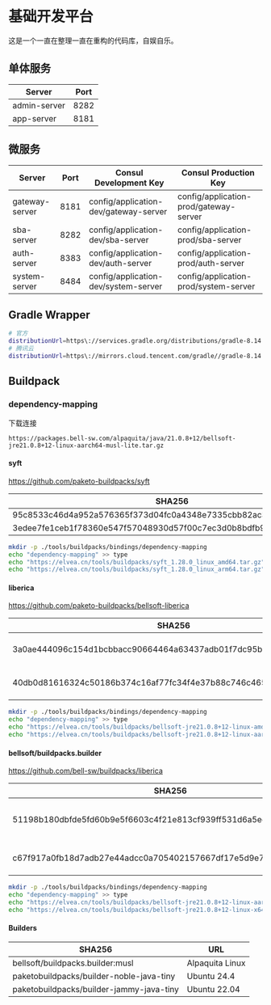 # 基础开发平台

这是一个一直在整理一直在重构的代码库，自娱自乐。

## 单体服务

| Server       | Port |
|--------------|------|
| admin-server | 8282 |
| app-server   | 8181 |

## 微服务

| Server         | Port | Consul Development Key                | Consul Production Key                  |
|----------------|------|---------------------------------------|----------------------------------------|
| gateway-server | 8181 | config/application-dev/gateway-server | config/application-prod/gateway-server |
| sba-server     | 8282 | config/application-dev/sba-server     | config/application-prod/sba-server     |
| auth-server    | 8383 | config/application-dev/auth-server    | config/application-prod/auth-server    |
| system-server  | 8484 | config/application-dev/system-server  | config/application-prod/system-server  |

## Gradle Wrapper

```bash
# 官方
distributionUrl=https\://services.gradle.org/distributions/gradle-8.14.3-bin.zip
# 腾讯云
distributionUrl=https\://mirrors.cloud.tencent.com/gradle//gradle-8.14.3-bin.zip
```

## Buildpack

### dependency-mapping

下载连接

```shell
https://packages.bell-sw.com/alpaquita/java/21.0.8+12/bellsoft-jre21.0.8+12-linux-aarch64-musl-lite.tar.gz
```

#### syft

https://github.com/paketo-buildpacks/syft

| SHA256                                                           | URL                                                                                      |
|------------------------------------------------------------------|------------------------------------------------------------------------------------------|
| 95c8533c46d4a952a576365f373d04fc0a4348e7335cbb82ac3ea2bc66e1e58b | https://github.com/anchore/syft/releases/download/v1.28.0/syft_1.28.0_linux_arm64.tar.gz |
| 3edee7fe1ceb1f78360e547f57048930d57f00c7ec3d0b8bdfb902805f048468 | https://github.com/anchore/syft/releases/download/v1.28.0/syft_1.28.0_linux_amd64.tar.gz |

```bash
mkdir -p ./tools/buildpacks/bindings/dependency-mapping
echo "dependency-mapping" >> type
echo "https://elvea.cn/tools/buildpacks/syft_1.28.0_linux_amd64.tar.gz" >> 3edee7fe1ceb1f78360e547f57048930d57f00c7ec3d0b8bdfb902805f048468
echo "https://elvea.cn/tools/buildpacks/syft_1.28.0_linux_arm64.tar.gz" >> 95c8533c46d4a952a576365f373d04fc0a4348e7335cbb82ac3ea2bc66e1e58b
```

#### liberica

https://github.com/paketo-buildpacks/bellsoft-liberica

| SHA256                                                           | URL                                                                                                        |
|------------------------------------------------------------------|------------------------------------------------------------------------------------------------------------|
| 3a0ae444096c154d1bcbbacc90664464a63437adb01f7dc95b523e5d82074821 | https://github.com/bell-sw/Liberica/releases/download/21.0.8+12/bellsoft-jre21.0.8+12-linux-aarch64.tar.gz |
| 40db0d81616324c50186b374c16af77fc34f4e37b88c746c465d82d39f2dd8b5 | https://github.com/bell-sw/Liberica/releases/download/21.0.8+12/bellsoft-jre21.0.8+12-linux-amd64.tar.gz   |

```bash
mkdir -p ./tools/buildpacks/bindings/dependency-mapping
echo "dependency-mapping" >> type
echo "https://elvea.cn/tools/buildpacks/bellsoft-jre21.0.8+12-linux-amd64.tar.gz" >> 40db0d81616324c50186b374c16af77fc34f4e37b88c746c465d82d39f2dd8b5
echo "https://elvea.cn/tools/buildpacks/bellsoft-jre21.0.8+12-linux-aarch64.tar.gz" >> 3a0ae444096c154d1bcbbacc90664464a63437adb01f7dc95b523e5d82074821
```

#### bellsoft/buildpacks.builder

https://github.com/bell-sw/buildpacks/liberica

| SHA256                                                           | URL                                                                                                        |
|------------------------------------------------------------------|------------------------------------------------------------------------------------------------------------|
| 51198b180dbfde5fd60b9e5f6603c4f21e813cf939ff531d6a5ee43d212ef4fb | https://packages.bell-sw.com/alpaquita/java/21.0.8+12/bellsoft-jre21.0.8+12-linux-aarch64-musl-lite.tar.gz |
| c67f917a0fb18d7adb27e44adcc0a705402157667df17e5d9e72741ec7c44f07 | https://packages.bell-sw.com/alpaquita/java/21.0.8+12/bellsoft-jre21.0.8+12-linux-x64-musl-lite.tar.gz     |

```bash
mkdir -p ./tools/buildpacks/bindings/dependency-mapping
echo "dependency-mapping" >> type
echo "https://elvea.cn/tools/buildpacks/bellsoft-jre21.0.8+12-linux-aarch64-musl-lite.tar.gz" >> 51198b180dbfde5fd60b9e5f6603c4f21e813cf939ff531d6a5ee43d212ef4fb
echo "https://elvea.cn/tools/buildpacks/bellsoft-jre21.0.8+12-linux-x64-musl-lite.tar.gz" >> c67f917a0fb18d7adb27e44adcc0a705402157667df17e5d9e72741ec7c44f07
```

#### Builders

| SHA256                                   | URL             |
|------------------------------------------|-----------------|
| bellsoft/buildpacks.builder:musl         | Alpaquita Linux |
| paketobuildpacks/builder-noble-java-tiny | Ubuntu 24.4     |
| paketobuildpacks/builder-jammy-java-tiny | Ubuntu 22.04    |
